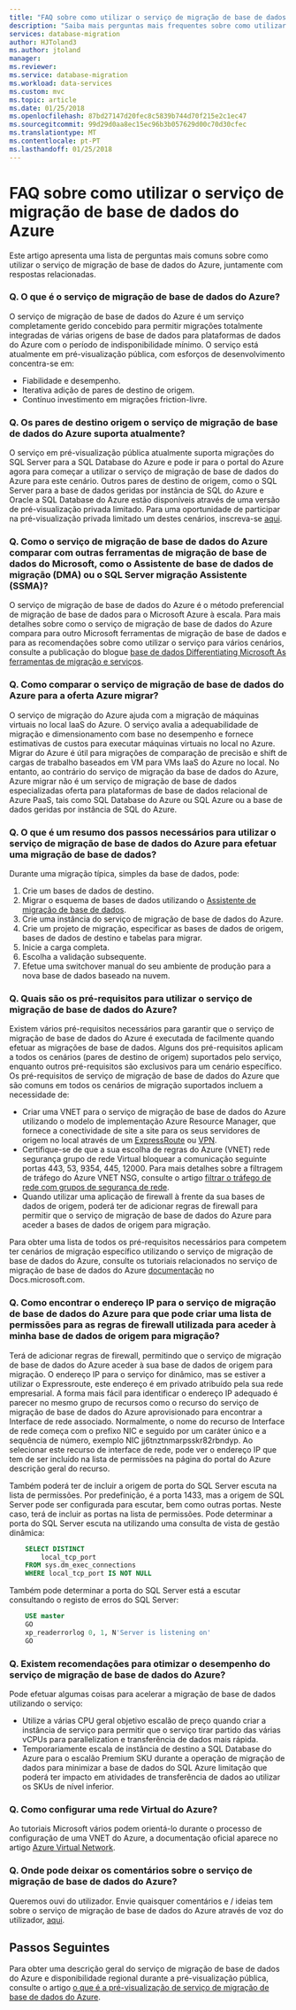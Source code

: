 ```yaml
---
title: "FAQ sobre como utilizar o serviço de migração de base de dados do Azure | Microsoft Docs"
description: "Saiba mais perguntas mais frequentes sobre como utilizar o serviço de migração de base de dados do Azure para efetuar migrações de base de dados."
services: database-migration
author: HJToland3
ms.author: jtoland
manager: 
ms.reviewer: 
ms.service: database-migration
ms.workload: data-services
ms.custom: mvc
ms.topic: article
ms.date: 01/25/2018
ms.openlocfilehash: 87bd27147d20fec8c5839b744d70f215e2c1ec47
ms.sourcegitcommit: 99d29d0aa8ec15ec96b3b057629d00c70d30cfec
ms.translationtype: MT
ms.contentlocale: pt-PT
ms.lasthandoff: 01/25/2018
---
```

# <a name="faq-about-using-the-azure-database-migration-service"></a>FAQ sobre como utilizar o serviço de migração de base de dados do Azure
Este artigo apresenta uma lista de perguntas mais comuns sobre como utilizar o serviço de migração de base de dados do Azure, juntamente com respostas relacionadas.

### <a name="q-what-is-azure-database-migration-service"></a>Q. O que é o serviço de migração de base de dados do Azure?
O serviço de migração de base de dados do Azure é um serviço completamente gerido concebido para permitir migrações totalmente integradas de várias origens de base de dados para plataformas de dados do Azure com o período de indisponibilidade mínimo. O serviço está atualmente em pré-visualização pública, com esforços de desenvolvimento concentra-se em:
- Fiabilidade e desempenho.
- Iterativa adição de pares de destino de origem.
- Contínuo investimento em migrações friction-livre.

### <a name="q-what-source-target-pairs-does-the-azure-database-migration-service-currently-support"></a>Q. Os pares de destino origem o serviço de migração de base de dados do Azure suporta atualmente?
O serviço em pré-visualização pública atualmente suporta migrações do SQL Server para a SQL Database do Azure e pode ir para o portal do Azure agora para começar a utilizar o serviço de migração de base de dados do Azure para este cenário. Outros pares de destino de origem, como o SQL Server para a base de dados geridas por instância de SQL do Azure e Oracle a SQL Database do Azure estão disponíveis através de uma versão de pré-visualização privada limitado. Para uma oportunidade de participar na pré-visualização privada limitado um destes cenários, inscreva-se [aqui](https://sqldatabase-migrationpreview.azurewebsites.net/).

### <a name="q-how-does-the-azure-database-migration-service-compare-to-other-microsoft-database-migration-tools-such-as-the-database-migration-assistant-dma-or-sql-server-migration-assistant-ssma"></a>Q. Como o serviço de migração de base de dados do Azure comparar com outras ferramentas de migração de base de dados do Microsoft, como o Assistente de base de dados de migração (DMA) ou o SQL Server migração Assistente (SSMA)?
O serviço de migração de base de dados do Azure é o método preferencial de migração de base de dados para o Microsoft Azure à escala. Para mais detalhes sobre como o serviço de migração de base de dados do Azure compara para outro Microsoft ferramentas de migração de base de dados e para as recomendações sobre como utilizar o serviço para vários cenários, consulte a publicação do blogue [base de dados Differentiating Microsoft As ferramentas de migração e serviços](https://blogs.msdn.microsoft.com/datamigration/2017/10/13/differentiating-microsofts-database-migration-tools-and-services/).

### <a name="q-how-does-the-azure-database-migration-service-compare-to-the-azure-migrate-offering"></a>Q. Como comparar o serviço de migração de base de dados do Azure para a oferta Azure migrar?
O serviço de migração do Azure ajuda com a migração de máquinas virtuais no local IaaS do Azure. O serviço avalia a adequabilidade de migração e dimensionamento com base no desempenho e fornece estimativas de custos para executar máquinas virtuais no local no Azure. Migrar do Azure é útil para migrações de comparação de precisão e shift de cargas de trabalho baseados em VM para VMs IaaS do Azure no local. No entanto, ao contrário do serviço de migração da base de dados do Azure, Azure migrar não é um serviço de migração de base de dados especializadas oferta para plataformas de base de dados relacional de Azure PaaS, tais como SQL Database do Azure ou SQL Azure ou a base de dados geridas por instância de SQL do Azure.

### <a name="q-what-is-a-summary-of-the-steps-required-to-use-the-azure-database-migration-service-to-perform-a-database-migration"></a>Q. O que é um resumo dos passos necessários para utilizar o serviço de migração de base de dados do Azure para efetuar uma migração de base de dados?
Durante uma migração típica, simples da base de dados, pode:
1.  Crie um bases de dados de destino.
2.  Migrar o esquema de bases de dados utilizando o [Assistente de migração de base de dados](https://www.microsoft.com/en-us/download/details.aspx?id=53595).
3.  Crie uma instância do serviço de migração de base de dados do Azure.
4.  Crie um projeto de migração, especificar as bases de dados de origem, bases de dados de destino e tabelas para migrar.
5.  Inicie a carga completa.
6.  Escolha a validação subsequente.
7.  Efetue uma switchover manual do seu ambiente de produção para a nova base de dados baseado na nuvem. 

### <a name="q-what-are-the-prerequisites-for-using-the-azure-database-migration-service"></a>Q. Quais são os pré-requisitos para utilizar o serviço de migração de base de dados do Azure?
Existem vários pré-requisitos necessários para garantir que o serviço de migração de base de dados do Azure é executada de facilmente quando efetuar as migrações de base de dados. Alguns dos pré-requisitos aplicam a todos os cenários (pares de destino de origem) suportados pelo serviço, enquanto outros pré-requisitos são exclusivos para um cenário específico.
Os pré-requisitos de serviço de migração de base de dados do Azure que são comuns em todos os cenários de migração suportados incluem a necessidade de:
- Criar uma VNET para o serviço de migração de base de dados do Azure utilizando o modelo de implementação Azure Resource Manager, que fornece a conectividade de site a site para os seus servidores de origem no local através de um [ExpressRoute](https://docs.microsoft.com/en-us/azure/expressroute/expressroute-introduction) ou [VPN](https://docs.microsoft.com/en-us/azure/vpn-gateway/vpn-gateway-about-vpngateways).
- Certifique-se de que a sua escolha de regras do Azure (VNET) rede segurança grupo de rede Virtual bloquear a comunicação seguinte portas 443, 53, 9354, 445, 12000. Para mais detalhes sobre a filtragem de tráfego do Azure VNET NSG, consulte o artigo [filtrar o tráfego de rede com grupos de segurança de rede](https://docs.microsoft.com/en-us/azure/virtual-network/virtual-networks-nsg).
- Quando utilizar uma aplicação de firewall à frente da sua bases de dados de origem, poderá ter de adicionar regras de firewall para permitir que o serviço de migração de base de dados do Azure para aceder a bases de dados de origem para migração.
 
Para obter uma lista de todos os pré-requisitos necessários para competem ter cenários de migração específico utilizando o serviço de migração de base de dados do Azure, consulte os tutoriais relacionados no serviço de migração de base de dados do Azure [documentação](https://docs.microsoft.com/en-us/azure/dms/dms-overview) no Docs.microsoft.com.

### <a name="q-how-do-i-find-the-ip-address-for-the-azure-database-migration-service-so-that-i-can-create-an-allow-list-for-the-firewall-rules-used-to-access-my-source-database-for-migration"></a>Q. Como encontrar o endereço IP para o serviço de migração de base de dados do Azure para que pode criar uma lista de permissões para as regras de firewall utilizada para aceder à minha base de dados de origem para migração?
Terá de adicionar regras de firewall, permitindo que o serviço de migração de base de dados do Azure aceder à sua base de dados de origem para migração. O endereço IP para o serviço for dinâmico, mas se estiver a utilizar o Expressroute, este endereço é em privado atribuído pela sua rede empresarial. A forma mais fácil para identificar o endereço IP adequado é parecer no mesmo grupo de recursos como o recurso do serviço de migração de base de dados do Azure aprovisionado para encontrar a Interface de rede associado. Normalmente, o nome do recurso de Interface de rede começa com o prefixo NIC e seguido por um caráter único e a sequência de número, exemplo NIC jj6tnztnmarpsskr82rbndyp. Ao selecionar este recurso de interface de rede, pode ver o endereço IP que tem de ser incluído na lista de permissões na página do portal do Azure descrição geral do recurso.

Também poderá ter de incluir a origem de porta do SQL Server escuta na lista de permissões. Por predefinição, é a porta 1433, mas a origem de SQL Server pode ser configurada para escutar, bem como outras portas. Neste caso, terá de incluir as portas na lista de permissões. Pode determinar a porta do SQL Server escuta na utilizando uma consulta de vista de gestão dinâmica:

```sql
    SELECT DISTINCT 
        local_tcp_port 
    FROM sys.dm_exec_connections 
    WHERE local_tcp_port IS NOT NULL
```
Também pode determinar a porta do SQL Server está a escutar consultando o registo de erros do SQL Server:

```sql
    USE master
    GO
    xp_readerrorlog 0, 1, N'Server is listening on' 
    GO
```

### <a name="q-are-there-any-recommendations-for-optimizing-the-performance-of-the-azure-database-migration-service"></a>Q. Existem recomendações para otimizar o desempenho do serviço de migração de base de dados do Azure?
Pode efetuar algumas coisas para acelerar a migração de base de dados utilizando o serviço:
- Utilize a várias CPU geral objetivo escalão de preço quando criar a instância de serviço para permitir que o serviço tirar partido das várias vCPUs para parallelization e transferência de dados mais rápida.
- Temporariamente escala de instância de destino a SQL Database do Azure para o escalão Premium SKU durante a operação de migração de dados para minimizar a base de dados do SQL Azure limitação que poderá ter impacto em atividades de transferência de dados ao utilizar os SKUs de nível inferior.

### <a name="q-how-do-i-set-up-an-azure-virtual-network"></a>Q. Como configurar uma rede Virtual do Azure?
Ao tutoriais Microsoft vários podem orientá-lo durante o processo de configuração de uma VNET do Azure, a documentação oficial aparece no artigo [Azure Virtual Network](https://docs.microsoft.com/en-us/azure/virtual-network/virtual-networks-overview).

### <a name="q-where-can-i-leave-feedback-about-the-azure-database-migration-service"></a>Q. Onde pode deixar os comentários sobre o serviço de migração de base de dados do Azure?
Queremos ouvi do utilizador. Envie quaisquer comentários e / ideias tem sobre o serviço de migração de base de dados do Azure através de voz do utilizador, [aqui](https://feedback.azure.com/forums/906100-azure-database-migration-service).

## <a name="next-steps"></a>Passos Seguintes
Para obter uma descrição geral do serviço de migração de base de dados do Azure e disponibilidade regional durante a pré-visualização pública, consulte o artigo [o que é a pré-visualização de serviço de migração de base de dados do Azure](dms-overview.md). 